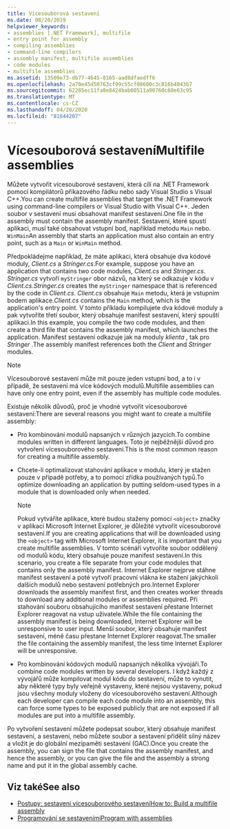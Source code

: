 ```yaml
---
title: Vícesouborová sestavení
ms.date: 08/20/2019
helpviewer_keywords:
- assemblies [.NET Framework], multifile
- entry point for assembly
- compiling assemblies
- command-line compilers
- assembly manifest, multifile assemblies
- code modules
- multifile assemblies
ms.assetid: 13509e73-db77-4645-8165-aad8dfaedff6
ms.openlocfilehash: 2a70e45d50763cf99c55cf08600c3c816b4043b7
ms.sourcegitcommit: 62285ec11fa8e8424bab00511a90760c60e63c95
ms.translationtype: MT
ms.contentlocale: cs-CZ
ms.lasthandoff: 04/20/2020
ms.locfileid: "81644207"
---
```

# <a name="multifile-assemblies"></a><span data-ttu-id="59158-102">Vícesouborová sestavení</span><span class="sxs-lookup"><span data-stu-id="59158-102">Multifile assemblies</span></span>

<span data-ttu-id="59158-103">Můžete vytvořit vícesouborové sestavení, která cílí na .NET Framework pomocí kompilátorů příkazového řádku nebo sady Visual Studio s Visual C++.</span><span class="sxs-lookup"><span data-stu-id="59158-103">You can create multifile assemblies that target the .NET Framework using command-line compilers or Visual Studio with Visual C++.</span></span> <span data-ttu-id="59158-104">Jeden soubor v sestavení musí obsahovat manifest sestavení.</span><span class="sxs-lookup"><span data-stu-id="59158-104">One file in the assembly must contain the assembly manifest.</span></span> <span data-ttu-id="59158-105">Sestavení, které spustí aplikaci, musí také obsahovat vstupní bod, například metodu `Main` nebo. `WinMain`</span><span class="sxs-lookup"><span data-stu-id="59158-105">An assembly that starts an application must also contain an entry point, such as a `Main` or `WinMain` method.</span></span>

<span data-ttu-id="59158-106">Předpokládejme například, že máte aplikaci, která obsahuje dva kódové moduly, *Client.cs* a *Stringer.cs*.</span><span class="sxs-lookup"><span data-stu-id="59158-106">For example, suppose you have an application that contains two code modules, *Client.cs* and *Stringer.cs*.</span></span> <span data-ttu-id="59158-107">*Stringer.cs* vytvoří `myStringer` obor názvů, na který se odkazuje v kódu v *Client.cs*.</span><span class="sxs-lookup"><span data-stu-id="59158-107">*Stringer.cs* creates the `myStringer` namespace that is referenced by the code in *Client.cs*.</span></span> <span data-ttu-id="59158-108">*Client.cs* obsahuje `Main` metodu, která je vstupním bodem aplikace.</span><span class="sxs-lookup"><span data-stu-id="59158-108">*Client.cs* contains the `Main` method, which is the application's entry point.</span></span> <span data-ttu-id="59158-109">V tomto příkladu kompilujete dva kódové moduly a pak vytvoříte třetí soubor, který obsahuje manifest sestavení, který spouští aplikaci.</span><span class="sxs-lookup"><span data-stu-id="59158-109">In this example, you compile the two code modules, and then create a third file that contains the assembly manifest, which launches the application.</span></span> <span data-ttu-id="59158-110">Manifest sestavení odkazuje jak na moduly *klienta* , tak pro *Stringer* .</span><span class="sxs-lookup"><span data-stu-id="59158-110">The assembly manifest references both the *Client* and *Stringer* modules.</span></span>

> [!NOTE]
> <span data-ttu-id="59158-111">Vícesouborové sestavení může mít pouze jeden vstupní bod, a to i v případě, že sestavení má více kódových modulů.</span><span class="sxs-lookup"><span data-stu-id="59158-111">Multifile assemblies can have only one entry point, even if the assembly has multiple code modules.</span></span>

<span data-ttu-id="59158-112">Existuje několik důvodů, proč je vhodné vytvořit vícesouborové sestavení:</span><span class="sxs-lookup"><span data-stu-id="59158-112">There are several reasons you might want to create a multifile assembly:</span></span>

- <span data-ttu-id="59158-113">Pro kombinování modulů napsaných v různých jazycích.</span><span class="sxs-lookup"><span data-stu-id="59158-113">To combine modules written in different languages.</span></span> <span data-ttu-id="59158-114">Toto je nejběžnější důvod pro vytvoření vícesouborového sestavení.</span><span class="sxs-lookup"><span data-stu-id="59158-114">This is the most common reason for creating a multifile assembly.</span></span>

- <span data-ttu-id="59158-115">Chcete-li optimalizovat stahování aplikace v modulu, který je stažen pouze v případě potřeby, a to pomocí zřídka používaných typů.</span><span class="sxs-lookup"><span data-stu-id="59158-115">To optimize downloading an application by putting seldom-used types in a module that is downloaded only when needed.</span></span>

    > [!NOTE]
    > <span data-ttu-id="59158-116">Pokud vytváříte aplikace, které budou staženy pomocí `<object>` značky v aplikaci Microsoft Internet Explorer, je důležité vytvořit vícesouborové sestavení.</span><span class="sxs-lookup"><span data-stu-id="59158-116">If you are creating applications that will be downloaded using the `<object>` tag with Microsoft Internet Explorer, it is important that you create multifile assemblies.</span></span> <span data-ttu-id="59158-117">V tomto scénáři vytvoříte soubor oddělený od modulů kódu, který obsahuje pouze manifest sestavení.</span><span class="sxs-lookup"><span data-stu-id="59158-117">In this scenario, you create a file separate from your code modules that contains only the assembly manifest.</span></span> <span data-ttu-id="59158-118">Internet Explorer nejprve stáhne manifest sestavení a poté vytvoří pracovní vlákna ke stažení jakýchkoli dalších modulů nebo sestavení potřebných pro.</span><span class="sxs-lookup"><span data-stu-id="59158-118">Internet Explorer downloads the assembly manifest first, and then creates worker threads to download any additional modules or assemblies required.</span></span> <span data-ttu-id="59158-119">Při stahování souboru obsahujícího manifest sestavení přestane Internet Explorer reagovat na vstup uživatele.</span><span class="sxs-lookup"><span data-stu-id="59158-119">While the file containing the assembly manifest is being downloaded, Internet Explorer will be unresponsive to user input.</span></span> <span data-ttu-id="59158-120">Menší soubor, který obsahuje manifest sestavení, méně času přestane Internet Explorer reagovat.</span><span class="sxs-lookup"><span data-stu-id="59158-120">The smaller the file containing the assembly manifest, the less time Internet Explorer will be unresponsive.</span></span>

- <span data-ttu-id="59158-121">Pro kombinování kódových modulů napsaných několika vývojáři.</span><span class="sxs-lookup"><span data-stu-id="59158-121">To combine code modules written by several developers.</span></span> <span data-ttu-id="59158-122">I když každý z vývojářů může kompilovat modul kódu do sestavení, může to vynutit, aby některé typy byly veřejně vystaveny, které nejsou vystaveny, pokud jsou všechny moduly vloženy do vícesouborového sestavení.</span><span class="sxs-lookup"><span data-stu-id="59158-122">Although each developer can compile each code module into an assembly, this can force some types to be exposed publicly that are not exposed if all modules are put into a multifile assembly.</span></span>

<span data-ttu-id="59158-123">Po vytvoření sestavení můžete podepsat soubor, který obsahuje manifest sestavení, a sestavení, nebo můžete soubor a sestavení přidělit silný název a vložit je do globální mezipaměti sestavení (GAC).</span><span class="sxs-lookup"><span data-stu-id="59158-123">Once you create the assembly, you can sign the file that contains the assembly manifest, and hence the assembly, or you can give the file and the assembly a strong name and put it in the global assembly cache.</span></span>

## <a name="see-also"></a><span data-ttu-id="59158-124">Viz také</span><span class="sxs-lookup"><span data-stu-id="59158-124">See also</span></span>

- [<span data-ttu-id="59158-125">Postupy: sestavení vícesouborového sestavení</span><span class="sxs-lookup"><span data-stu-id="59158-125">How to: Build a multifile assembly</span></span>](build-multifile-assembly.md)
- [<span data-ttu-id="59158-126">Programování se sestaveními</span><span class="sxs-lookup"><span data-stu-id="59158-126">Program with assemblies</span></span>](../../standard/assembly/index.md)
